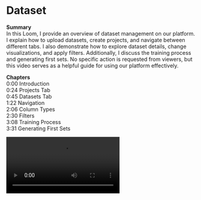 # Dataset

**Summary**
<br /> In this Loom, I provide an overview of dataset management on our platform. I explain how to upload datasets, create projects, and navigate between different tabs. I also demonstrate how to explore dataset details, change visualizations, and apply filters. Additionally, I discuss the training process and generating first sets. No specific action is requested from viewers, but this video serves as a helpful guide for using our platform effectively.

**Chapters**
<br /> 0:00 Introduction
<br /> 0:24 Projects Tab
<br /> 0:45 Datasets Tab
<br /> 1:22 Navigation
<br /> 2:06 Column Types
<br /> 2:30 Filters
<br /> 3:08 Training Process
<br /> 3:31 Generating First Sets

![Video](https://fairgen-app-static.s3.amazonaws.com/static/documentation-videos/Datasets.mp4)

